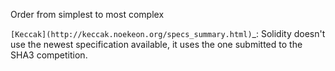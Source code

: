 Order from simplest to most complex

`[Keccak](http://keccak.noekeon.org/specs_summary.html)`_: Solidity doesn't use the newest specification available, it uses the one submitted to the SHA3 competition.
